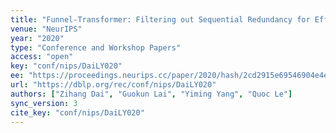 ```yaml
---
title: "Funnel-Transformer: Filtering out Sequential Redundancy for Efficient Language Processing."
venue: "NeurIPS"
year: "2020"
type: "Conference and Workshop Papers"
access: "open"
key: "conf/nips/DaiLY020"
ee: "https://proceedings.neurips.cc/paper/2020/hash/2cd2915e69546904e4e5d4a2ac9e1652-Abstract.html"
url: "https://dblp.org/rec/conf/nips/DaiLY020"
authors: ["Zihang Dai", "Guokun Lai", "Yiming Yang", "Quoc Le"]
sync_version: 3
cite_key: "conf/nips/DaiLY020"
---
```

